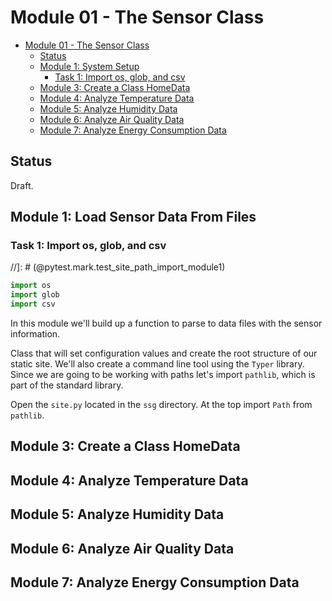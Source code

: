 # Module 01 - The Sensor Class

- [Module 01 - The Sensor Class](#module-01---the-sensor-class)
  - [Status](#status)
  - [Module 1: System Setup](#module-1-system-setup)
    - [Task 1: Import os, glob, and csv](#task-1-import-os-glob-and-csv)
  - [Module 3: Create a Class HomeData](#module-3-create-a-class-homedata)
  - [Module 4: Analyze Temperature Data](#module-4-analyze-temperature-data)
  - [Module 5: Analyze Humidity Data](#module-5-analyze-humidity-data)
  - [Module 6: Analyze Air Quality Data](#module-6-analyze-air-quality-data)
  - [Module 7: Analyze Energy Consumption Data](#module-7-analyze-energy-consumption-data)

## Status

Draft.

## Module 1: Load Sensor Data From Files

### Task 1: Import os, glob, and csv

//]: # (@pytest.mark.test_site_path_import_module1)

```python
import os
import glob
import csv
```

In this module we'll build up a function to parse to data files with the sensor information. 

 Class that will set configuration values and create the root structure of our static site. We'll also create a command line tool using the `Typer` library. Since we are going to be working with paths let's import `pathlib`, which is part of the standard library.

Open the `site.py` located in the `ssg` directory. At the top import `Path` from `pathlib`.

## Module 3: Create a Class HomeData

## Module 4: Analyze Temperature Data

## Module 5: Analyze Humidity Data

## Module 6: Analyze Air Quality Data

## Module 7: Analyze Energy Consumption Data
